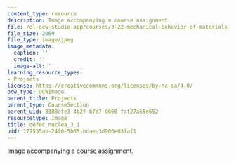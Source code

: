 ```yaml
---
content_type: resource
description: Image accompanying a course assignment.
file: /ol-ocw-studio-app/courses/3-22-mechanical-behavior-of-materials-spring-2008/177535ab24f05b65bdae3d906e03faf1_defec_nuclea_3_1.jpg
file_size: 2069
file_type: image/jpeg
image_metadata:
  caption: ''
  credit: ''
  image-alt: ''
learning_resource_types:
- Projects
license: https://creativecommons.org/licenses/by-nc-sa/4.0/
ocw_type: OCWImage
parent_title: Projects
parent_type: CourseSection
parent_uid: 8388cfe3-4b2f-b7e7-0060-faf27a65e652
resourcetype: Image
title: defec_nuclea_3_1
uid: 177535ab-24f0-5b65-bdae-3d906e03faf1
---
```

Image accompanying a course assignment.